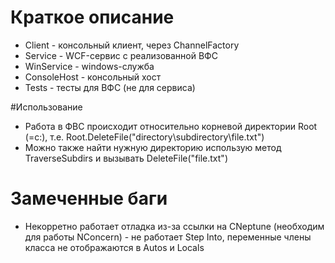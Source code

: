 # Краткое описание
- Client - консольный клиент, через ChannelFactory<T>
- Service - WCF-сервис с реализованной ВФС
- WinService - windows-служба
- СonsoleHost - консольный хост
- Tests - тесты для ВФС (не для сервиса)

#Использование
 - Работа в ФВС проиcходит относительно корневой директории Root (=c:), т.е. Root.DeleteFile("directory\subdirectory\file.txt")
- Можно также найти нужную директорию использую метод TraverseSubdirs
и вызывать DeleteFile("file.txt")

# Замеченные баги
- Некорретно работает отладка из-за ссылки на CNeptune (необходим для работы NConcern) - не работает Step Into, переменные члены класса не отображаются в Autos и Locals


